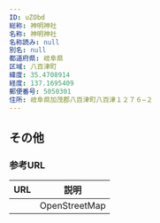 ```yaml
---
ID: uZObd
総称: 神明神社
名称: 神明神社
名称読み: null
別名: null
都道府県: 岐阜県
区域: 八百津町
緯度: 35.4708914
経度: 137.1695409
郵便番号: 5050301
住所: 岐阜県加茂郡八百津町八百津１２７６−２
---
```


## その他

### 参考URL

| URL | 説明          |
| --- | ------------- |
|     | OpenStreetMap |
